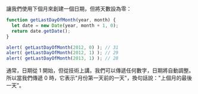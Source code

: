 讓我們使用下個月來創建一個日期，但將天數設為零：
```js run demo
function getLastDayOfMonth(year, month) {
  let date = new Date(year, month + 1, 0);
  return date.getDate();
}

alert( getLastDayOfMonth(2012, 0) ); // 31
alert( getLastDayOfMonth(2012, 1) ); // 29
alert( getLastDayOfMonth(2013, 1) ); // 28
```

通常，日期從 1 開始，但從技術上講，我們可以傳遞任何數字，日期將自動調整。所以當我們傳遞 0 時，它表示"月份第一天前的一天"，換句話說："上個月的最後一天"。
